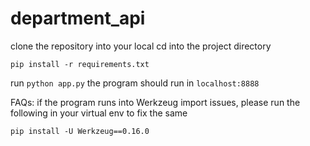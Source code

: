 # department_api

clone the repository into your local
cd into the project directory

`pip install -r requirements.txt`

run `python app.py` 
the program should run in `localhost:8888`

FAQs:
if the program runs into Werkzeug import issues, please run the following in your virtual env to fix the same

`pip install -U Werkzeug==0.16.0`

